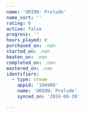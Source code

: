 ```yaml
---
name: 'ORION: Prelude'
name_sort: ''
rating: 0
active: false
progress: ''
hours_played: 0
purchased_on: .nan
started_on: .nan
beaten_on: .nan
completed_on: .nan
mastered_on: .nan
identifiers:
  - type: steam
    appid: '104900'
    name: 'ORION: Prelude'
    synced_on: '2024-08-30'

---
```

